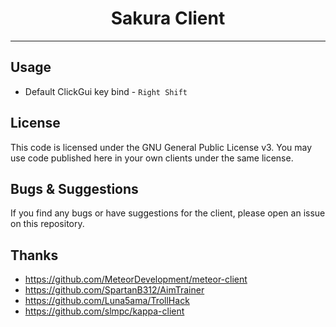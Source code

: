 <h1 align="center">Sakura Client</h1>

---

## Usage
- Default ClickGui key bind - ```Right Shift```

## License
This code is licensed under the GNU General Public License v3. You may use code published here in your own clients under the same license.

## Bugs & Suggestions
If you find any bugs or have suggestions for the client, please open an issue on this repository.

## Thanks
- https://github.com/MeteorDevelopment/meteor-client
- https://github.com/SpartanB312/AimTrainer
- https://github.com/Luna5ama/TrollHack
- https://github.com/slmpc/kappa-client